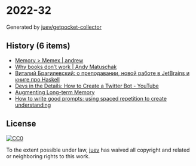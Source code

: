# 2022-32

Generated by [juev/getpocket-collector](https://github.com/juev/getpocket-collector)

## History (6 items)

- [Memory > Memex | andrew](https://andrewjudson.com/spaced-repitition/2022/06/03/spaced-repitition.html)
- [Why books donʼt work | Andy Matuschak](https://andymatuschak.org/books/)
- [Виталий Брагилевский: о преподавании, новой работе в JetBrains и книге про Haskell](https://ru.hexlet.io/blog/posts/vitaliy-bragilevskiy-o-prepodavanii-novoy-rabote-v-jetbrains-napisanii-knigi-pro-haskell-i-chtenie)
- [Devs in the Details: How to Create a Twitter Bot - YouTube](https://www.youtube.com/watch?v=FzvTg6sYnec)
- [Augmenting Long-term Memory](http://augmentingcognition.com/ltm.html)
- [How to write good prompts: using spaced repetition to create understanding](https://andymatuschak.org/prompts/)

## License

[![CC0](https://mirrors.creativecommons.org/presskit/buttons/88x31/svg/cc-zero.svg)](https://creativecommons.org/publicdomain/zero/1.0/)

To the extent possible under law, [juev](https://github.com/juev) has waived all copyright and related or neighboring rights to this work.
